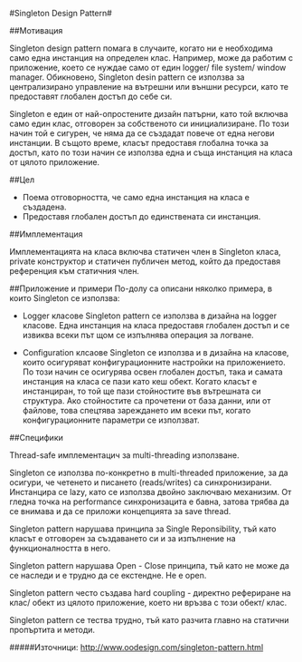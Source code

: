 #Singleton Design Pattern#

##Мотивация

Singleton design pattern помага в случаите, когато ни е необходима само една инстанция на определен клас. Например, може да работим с приложение, което се нуждае само от един logger/ file system/ window manager.
Обикновено, Singleton desin pattern се използва за централизирано управление на вътрешни или външни ресурси, като те предоставят глобален достъп до себе си. 

Singleton е един от най-опростените дизайн патърни, като той включва само един клас, отговорен за собственото си инициализиране. По този начин той е сигурен, че няма да се създадат повече от една негови инстанции. В същото време, класът предоставя глобална точка за достъп, като по този начин се използва една и съща инстанция на класа от цялото приложение.

##Цел
* Поема отговорността, че само една инстанция на класа е създадена. 
* Предоставя глобален достъп до единствената си инстанция. 
 
##Имплементация 

Имплементацията на класа включва статичен член в Singleton класа, private конструктор и  статичен публичен метод, който да предоставя референция към статичния член. 

##Приложение и примери 
По-долу са описани няколко примера, в които Singleton се използва:
* Logger класове
Singleton pattern се използва в дизайна на logger класове. Една инстанция на класа предоставя глобален достъп и се извиква всеки път щом се изпълнява операция за логване. 

* Configuration клсаове
Singleton се използва и в дизайна на класове, които осигуряват конфигурационните настройки на приложението. 
По този начин се осигурява освен глобален достъп, така и самата инстанция на класа се пази като кеш обект. Когато класът е инстанциран, то той ще пази стойностите във вътрешната си структура. Ако стойностите са прочетени от база данни, или от файлове, това спецтява зареждането им всеки път, когато конфигурационните параметри се използват.  

##Специфики 

Thread-safe имплементацич за multi-threading използване.

Singleton се използва по-конкретно в multi-threaded приложение, за да осигури, че четенето и писането (reads/writes) са  синхронизирани. 
Инстанцира се lazy, като се използва двойно заключваю механизим. 
От гледна точка на performance синхронизацита е бавна, затова трябва да се внимава и да се приложи концепцията за save thread. 

Singleton pattern нарушава принципа за Single Reponsibility, тъй като класът е отговорен за създаването си и за изпълнение на функционалността в него. 

Singleton pattern нарушава Open - Close принципа, тъй като не може да се наследи и е трудно да се екстендне. Не е open. 

Singleton pattern често създава hard coupling - директно рефериране на клас/ обект из цялото приложение, което ни връзва с този обект/ клас. 

Singleton pattern се тества трудно, тъй като разчита главно на статични пропъртита и методи. 

#####Източници: http://www.oodesign.com/singleton-pattern.html